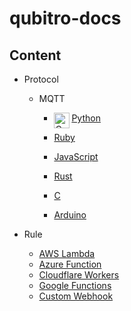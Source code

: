 # qubitro-docs

Content
-------

* Protocol
    * MQTT
        * <img align="left" width="25" height="25" src="https://firebasestorage.googleapis.com/v0/b/gitbook-28427.appspot.com/o/assets%2F-LV5T-gdu9XiTweJuyTI%2F-MHGPv4GBUJMpSsWth2y%2F-MHGrR3OqtoAiOW1cKV3%2Frust-social.jpg?alt=media&token=2327dc2e-5010-46da-af15-497119eef617" alt="Qubitro MQTT Examples - Rust"> [Python](./docs/protocol/mqtt/python)
        
        * [Ruby](./docs/protocol/mqtt/ruby)
        * [JavaScript](./docs/protocol/mqtt/js)
        * [Rust](./docs/protocol/mqtt/rust)
        * [C](./docs/protocol/mqtt/c)
        * [Arduino](./docs/protocol/mqtt/arduino)

* Rule
    * [AWS Lambda](./docs/rule/aws-lamda)
    * [Azure Function](./docs/rule/azure-function)
    * [Cloudflare Workers](./docs/rule/cloudflare-workers)
    * [Google Functions](./docs/rule/google-functions)
    * [Custom Webhook](./docs/rule/webhook)